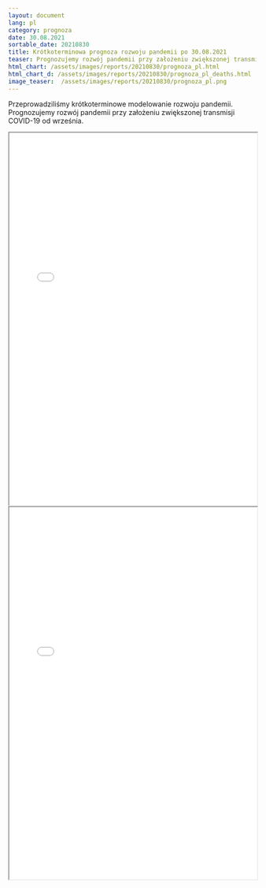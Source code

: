 ```yaml
---
layout: document
lang: pl
category: prognoza
date: 30.08.2021
sortable_date: 20210830
title: Krótkoterminowa prognoza rozwoju pandemii po 30.08.2021 
teaser: Prognozujemy rozwój pandemii przy założeniu zwiększonej transmisji COVID-19 od września.
html_chart: /assets/images/reports/20210830/prognoza_pl.html
html_chart_d: /assets/images/reports/20210830/prognoza_pl_deaths.html
image_teaser:  /assets/images/reports/20210830/prognoza_pl.png
---
```


Przeprowadziliśmy krótkoterminowe modelowanie rozwoju pandemii. Prognozujemy rozwój pandemii przy założeniu zwiększonej transmisji COVID-19 od września.

<div style="text-align: center" class="row 80%">
    <span class="image fit">
        <iframe src="{{ page.html_chart }}" alt="" style="width: 100%; height:54em;"></iframe>
    </span>
</div>

<div style="text-align: center" class="row 80%">
    <span class="image fit">
        <iframe src="{{ page.html_chart_d }}" alt="" style="width: 100%; height:54em;"></iframe>
    </span>
</div>
